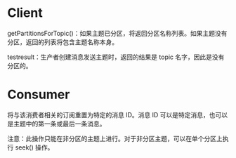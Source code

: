 
# Client

getPartitionsForTopic()：如果主题已分区，将返回分区名称列表。如果主题没有分区，返回的列表将包含主题名称本身。

testresult：生产者创建消息发送主题时，返回的结果是 topic 名字，因此是没有分区的。

# Consumer

将与该消费者相关的订阅重置为特定的消息 ID。消息 ID 可以是特定消息，也可以是主题中的第一条或最后一条消息。

注意：此操作只能在非分区的主题上进行。对于非分区主题，可以在单个分区上执行 seek() 操作。
